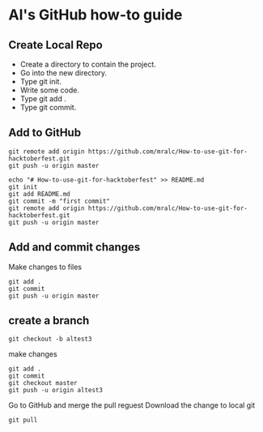 # Al's GitHub how-to guide

## Create Local Repo 

* Create a directory to contain the project.
* Go into the new directory.
* Type git init.
* Write some code.
* Type git add .
* Type git commit.

## Add to GitHub 
```
git remote add origin https://github.com/mralc/How-to-use-git-for-hacktoberfest.git
git push -u origin master
```

```
echo "# How-to-use-git-for-hacktoberfest" >> README.md
git init
git add README.md
git commit -m "first commit"
git remote add origin https://github.com/mralc/How-to-use-git-for-hacktoberfest.git
git push -u origin master
```

## Add and commit changes

Make changes to files
```
git add .
git commit
git push -u origin master
```

## create a branch 
```
git checkout -b altest3
```
make changes
```
git add .
git commit
git checkout master
git push -u origin altest3
```
Go to GitHub and merge the pull reguest
Download the change to local git
```
git pull
```
